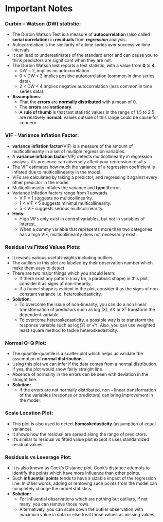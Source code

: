 # Important Notes

### Durbin – Watson (DW) statistic:
- The Durbin Watson Test is a measure of **autocorrelation** (also called **serial correlation**) in **residuals** from ***regression*** analysis.
- Autocorrelation is the similarity of a time series over successive time intervals.
- It can lead to underestimates of the standard error and can cause you to think predictors are significant when they are not.
- The Durbin Watson test reports a test statistic, with a value from **0** to **4**.
  - DW = 2, implies no autocorrelation.
  - 0 < DW < 2 implies positive autocorrelation (common in time series data).
  - 2 < DW < 4 implies negative autocorrelation (less common in time series data).
- **Assumptions**:
  - That the **errors** are **normally distributed** with a mean of 0.
  - The **errors** are **stationary**.
  - A **rule of thumb** is that test statistic values in the range of 1.5 to 2.5 are relatively **normal**. Values outside of this range could be cause for concern.
### VIF - Variance inflation Factor:
- **variance inflation factor**(VIF) is a measure of the amount of multicollinearity in a set of multiple regression variables.
- A **variance inflation factor**(VIF) detects multicollinearity in regression analysis. it’s presence can adversely affect your regression results.
- The VIF estimates how much the variance of a regression coefficient is inflated due to multicollinearity in the model.
- VIFs are calculated by taking a predictor, and regressing it against every other predictor in the model. 
- Multicollinearity inflates the variance and **type II** error.
- Variance inflation factors range from 1 upwards.
  - VIF = 1 suggests no multicollinearity.
  - 1 < VIF < 5 suggests minimul multicollinearity.
  - 5 < VIF suggests serious multicollinearity.
- **Hints:**
  - High VIFs only exist in control variables, but not in variables of interest.
  - When a dummy variable that represents more than two categories has a high VIF, multicollinearity does not necessarily exist. 


### Residual vs Fitted Values Plots:
- It reveals various useful insights including outliers.
- The outliers in this plot are labeled by their observation number which make them easy to detect.
- There are two major things which you should learn:
  - If there exist any pattern (may be, a parabolic shape) in this plot, consider it as signs of non-linearity.
  - If a funnel shape is evident in the plot, consider it as the signs of non constant variance i.e. heteroskedasticity.
- **Solution:**
  - To overcome the issue of non-linearity, you can do a non linear transformation of predictors such as log (X), √X or X² transform the dependent variable.
  - To overcome heteroskedasticity, a possible way is to transform the response variable such as log(Y) or √Y. Also, you can use weighted least square method to tackle heteroskedasticity.

### Normal Q-Q Plot:
- The quantile-quantile is a scatter plot which helps us validate the assumption of **normal distribution**.
- Using this plot we can infer if the data comes from a normal distribution. If yes, the plot would show fairly straight line.
-  Absence of normality in the errors can be seen with deviation in the straight line.
-  **Solution:**
   - If the errors are not normally distributed, non – linear transformation of the variables (response or predictors) can bring improvement in the model.

### Scale Location Plot:
- This plot is also used to detect **homoskedasticity** (assumption of equal variance).
- It shows how the residual are spread along the range of predictors. 
- It’s similar to residual vs fitted value plot except it uses standardized residual values.

### Residuals vs Leverage Plot:
- It is also known as Cook’s Distance plot. Cook’s distance attempts to identify the points which have more influence than other points.
- Such **influential points** tends to have a sizable impact of the regression line. In other words, adding or removing such points from the model can completely change the model statistics.
- **Solution:**
  - For influential observations which are nothing but outliers, if not many, you can remove those rows.
  - Alternatively, you can scale down the outlier observation with maximum value in data or else treat those values as missing values.